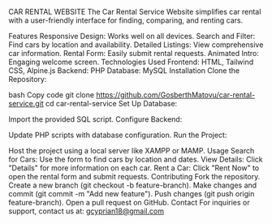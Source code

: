 CAR RENTAL WEBSITE
The Car Rental Service Website simplifies car rental with a user-friendly interface for finding, comparing, and renting cars.

Features
Responsive Design: Works well on all devices.
Search and Filter: Find cars by location and availability.
Detailed Listings: View comprehensive car information.
Rental Form: Easily submit rental requests.
Animated Intro: Engaging welcome screen.
Technologies Used
Frontend: HTML, Tailwind CSS, Alpine.js
Backend: PHP
Database: MySQL
Installation
Clone the Repository:

bash
Copy code
git clone https://github.com/GosberthMatovu/car-rental-service.git
cd car-rental-service
Set Up Database:

Import the provided SQL script.
Configure Backend:

Update PHP scripts with database configuration.
Run the Project:

Host the project using a local server like XAMPP or MAMP.
Usage
Search for Cars: Use the form to find cars by location and dates.
View Details: Click "Details" for more information on each car.
Rent a Car: Click "Rent Now" to open the rental form and submit requests.
Contributing
Fork the repository.
Create a new branch (git checkout -b feature-branch).
Make changes and commit (git commit -m "Add new feature").
Push changes (git push origin feature-branch).
Open a pull request on GitHub.
Contact
For inquiries or support, contact us at: gcyprian18@gmail.com

